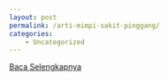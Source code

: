 ```yaml
---
layout: post
permalink: /arti-mimpi-sakit-pinggang/
categories:
    - Uncategorized
---
```


[Baca Selengkapnya](/04)